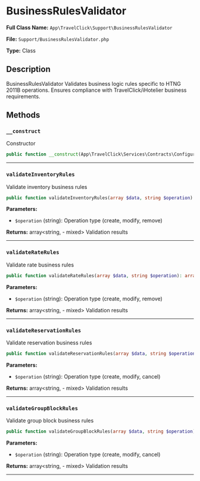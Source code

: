 # BusinessRulesValidator

**Full Class Name:** `App\TravelClick\Support\BusinessRulesValidator`

**File:** `Support/BusinessRulesValidator.php`

**Type:** Class

## Description

BusinessRulesValidator
Validates business logic rules specific to HTNG 2011B operations.
Ensures compliance with TravelClick/iHotelier business requirements.

## Methods

### `__construct`

Constructor

```php
public function __construct(App\TravelClick\Services\Contracts\ConfigurationServiceInterface $configurationService)
```

---

### `validateInventoryRules`

Validate inventory business rules

```php
public function validateInventoryRules(array $data, string $operation): array
```

**Parameters:**

- `$operation` (string): Operation type (create, modify, remove)

**Returns:** array<string, - mixed> Validation results

---

### `validateRateRules`

Validate rate business rules

```php
public function validateRateRules(array $data, string $operation): array
```

**Parameters:**

- `$operation` (string): Operation type (create, modify, remove)

**Returns:** array<string, - mixed> Validation results

---

### `validateReservationRules`

Validate reservation business rules

```php
public function validateReservationRules(array $data, string $operation): array
```

**Parameters:**

- `$operation` (string): Operation type (create, modify, cancel)

**Returns:** array<string, - mixed> Validation results

---

### `validateGroupBlockRules`

Validate group block business rules

```php
public function validateGroupBlockRules(array $data, string $operation): array
```

**Parameters:**

- `$operation` (string): Operation type (create, modify, cancel)

**Returns:** array<string, - mixed> Validation results

---


